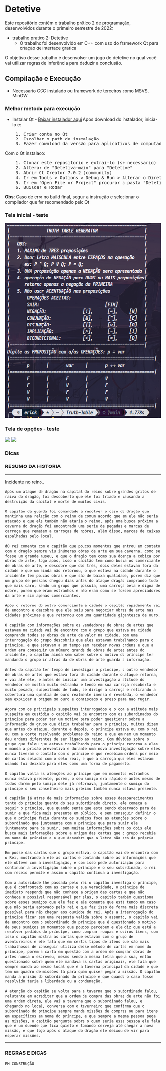# Detetive
Este repositório contém o trabalho prático 2 de programação, desenvolvidos durante o primeiro semestre de 2022:

- trabalho pratico 2: Detetive 
    - O trabalho foi desenvolvido em C++ com uso do framework Qt para criação de interface grafica

O  objetivo desse trabalho é desenvolver um jogo de detetive no qual você vai utilizar regras de inferência para deduzir a conclusão. 

## Compilação e Execução
- Necessario GCC instalado ou framework de terceiros como MSVS, MinGW
### Melhor metodo para execução
- Instalar Qt - [Baixar instalador aqui](https://www.qt.io/download-open-source?hsCtaTracking=9f6a2170-a938-42df-a8e2-a9f0b1d6cdce%7C6cb0de4f-9bb5-4778-ab02-bfb62735f3e5)
Apos download do instalador, inicia-lo e: 
<pre>
    1. Criar conta no Qt
    2. Escolher o path de instalação
    3. Fazer download da versão para aplicativos de computador 
</pre>
Com o Qt instalado:
<pre>
    1. Clonar este repositorio e extrai-lo (se necessario)
    2. Alterar de "Detetiva-main" para "Detetive"
    3. Abrir Qt Creator 7.0.2 (community)
    4. Ir em Tools > Options > Debug & Run > Alterar o Diretorio para "Current Directory" e dar APPLY
    5. Ir em "Open File or Project" procurar a pasta "Detetive" e selecionar o arquivo "CMakeList.txt"
    6. Buildar e Rodar
</pre>

__Obs__: Caso de erro no build final, seguir a instrução e selecionar o compilador que for recomendado pelo Qt


### Tela inicial - teste
<img src = "https://github.com/eriklemy/Truth-Table/blob/main/prints/print_Execucao_2variaveis.png?raw=true">

### Tela de opções - teste
<img src = "https://media.discordapp.net/attachments/750497804824084510/987900825160515634/unknown.png?width=796&height=467">

<img src = "https://media.discordapp.net/attachments/750497804824084510/987869623749857350/unknown.png?width=674&height=467">

### Dicas 



### RESUMO DA HISTORIA
---
Incidente no reino..

    Após um ataque de dragão na capital do reino sobre grandes gritos de raiva do dragão, foi descoberto que ele foi triado e causando a destruição da capital e morte de muitos civis.
    
    O capitão da guarda foi comandado a resolver o caso do dragão que mantinha uma relação com o reino de comum acordo que em ele não seria atacado e que ele também não ataria o reino, após uma busca próxima a caverna do dragão foi encontrado uma serie de pegadas e marcas de carroça que remetem a carroças de nobres, além disso, marcas de caixas espalhadas pelo local.
    
    dO rei comenta com o capitão que poucos momentos que entrou em contato com o dragão sempre viu inúmeras obras de arte em sua caverna, como se fosse um grande museu, e que o dragão tem como sua doença a cobiça por obras de arte, logo após, isso o capitão tem como busca os comerciante de obras de arte, e descobre que dos três, dois deles estavam fora da cidade e que um ainda não retornou, o que estava na cidade durante o incidente tem poucas obras e que são de baixa qualidade, porem diz que um grupo de pessoas chegou dias antes do ataque dragão comprando tudo que mais caro, sendo um grupo que possuía, uma carroça bela e digna de nobre, porem que eram estranhos e não eram como se fossem apreciadores da arte e sim apenas comerciantes.

    Após o retorno do outro comerciante a cidade o capitão rapidamente vai de encontro e descobre que ele saiu para negociar obras de arte nas cidades próximas e que retornou com uma quantidade gigantesca de ouro.

    O capitão com informações sobre os vendedores de obras de artes que estavam na cidade vai de encontro com o grupo que estava na cidade comprando todos as obras de arte de valor na cidade, com uma interrogação do grupo descobriu que eles estavam trabalhando para o príncipe, e que estavam a um tempo sem receber novas ordens e que a ordem era conseguir um número grande de obras de artes antes do incidente, o capitão ainda sem saber sobre o motivo do príncipe ter mandando o grupo ir atras da de obras de arte guarda a informação.

    Antes do capitão ter tempo de investigar o príncipe, o outro vendedor de obras de artes que estava fora da cidade durante o ataque retorna, e vai até ele, e antes de iniciar uma investigação a atitude do vendedor se mostra muito estranha e tendo em sua carroça recoberta e muito pesada, suspeitando de tudo, se dirige a carroça e retirando a cobertura uma quantia de ouro realmente imensa é revelada, o vendedor sem explicar a origem do ouro é confiscado e preso para não fugir.

    Agora com os principais suspeitos interrogados e o com a atitude mais suspeita em custódia o capitão vai de encontro com os subordinados do príncipe para poder ter um motivo para poder questionar sobre a informação do grupo que dizia trabalhar para o príncipe, muitos dizem que antes do ataque, durante e depois, o príncipe estava ou com o rei ou com a corte resolvendo problemas do reino e que em nem um momento deu ordens diferentes de ser ligado ao reino. Com dúvidas sobre o grupo que falou que estava trabalhando para o príncipe retorna a eles e manda a prisão preventiva e durante uma nova investigação sobre eles nunca tiveram o contato com o príncipe e que recebiam ordens por meio de cartas seladas com o selo real, e que a carroça que eles estavam usando foi deixado para eles como uma forma de pagamento.

    O capitão volta as atenções ao príncipe que em momentos estranhos nunca estava presente, porém, o seu sumiço era rápido e antes mesmo de todos darem pelo sumiço dele já retornava, juntamente o sumiço do príncipe o seu conselheiro mais próximo também nunca estava presente. 

    O capitão já atras de mais informações sobre esses desaparecimentos tanto do príncipe quanto do seu subordinado direto, ele começa a seguir o príncipe, que quando sente que esta sendo observado para de sumir e que fica mais presente em público, e sem conseguir definir o que o príncipe fazia durante os sumiços foca as atenções sobre o subordinado que juntamente com o príncipe que para sumir ele juntamente para de sumir, sem muitas informações sobre os dois ele busca mais informações sobre a origem das cartas que o grupo recebia em nome do príncipe e o que descobre que a letra não era do próprio príncipe.

    Em posse das cartas que o grupo estava, o capitão vai de encontro com o Rei, mostrando a ele as cartas e contando sobre as informações que ele obteve com a investigação, e com isso pede autorização para continuar a investigação sobre o príncipe e o seu subordinado, o rei com receio permite e assim o capitão continua a investigação.

    Com a autoridade lhe passada pelo rei o capitão investiga o príncipe, que é confrontado com as cartas e sua veracidade, o príncipe de imediato responde que não conhece a origem das cartas e que não conhece o possível responsável por elas, o capitão também questiona sobre esses sumiços que ele faz e ele comenta que está tendo um caso que não seria aprovado pelo rei e que faz isso de forma mais discreta possível para não chegar aos ouvidos do rei. Após a interrogação do príncipe ficar sem uma resposta valida sobre o assunto, o capitão vai de encontro com o subordinado do príncipe que é questionado o motivo de seus sumiços em momentos que poucos percebem e ele diz que está a resolver pedidos do príncipe, como comprar roupas e outros itens, com isso o capitão mostra as cartas que estavam com o grupo de aventureiros e ele fala que em certos tipos de itens que são mais trabalhosos de conseguir utiliza desse método de cartas em nome do príncipe, porem a carta em questão com a ordem de comprar obras de artes nunca o escreveu, mesmo sendo a mesma letra que a sua, então questionado sobre quem ele mandava as cartas originais, ele fala que sempre manda ao mesmo local que é a taverna principal da cidade e que tem um quadro de missões lá para quem quiser pegar a missão. O capitão manda a prisão do subordinado do príncipe e que quando o caso fosse resolvido teria a liberdade ou a condenação.
    
    A atenção do capitão se volta para a taverna que o subordinado falou, relutante em acreditar que a ordem de compra das obras de arte não foi uma ordem direta, ele vai a taverna que o subordinado falou, e chegando no local, conversa com o taverneiro que confirma que o subordinado do príncipe sempre manda missões de compras ou para itens em específicos em nome do príncipe, e que sempre a mesma pessoa pega as missões, o capitão pergunta sobre o quem seria essa pessoa ele fala que é um duende que fica quieto e tomando cerveja até chegar a nova missão, e que logo após o ataque do dragão ele deixou de vir para esperar missões.

---
### REGRAS E DICAS 
    EM CONSTRUÇÃO
